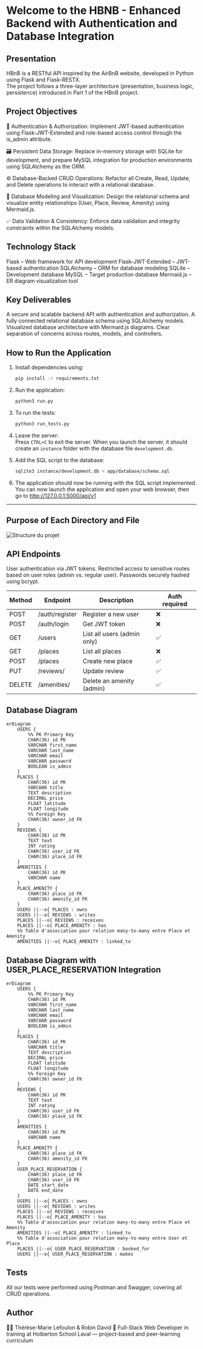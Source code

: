 # Welcome to the HBNB - Enhanced Backend with Authentication and Database Integration

## Presentation

HBnB is a RESTful API inspired by the AirBnB website, developed in Python using Flask and Flask-RESTX.  
The project follows a three-layer architecture (presentation, business logic, persistence) introduced in Part 1 of the HBnB project.

## Project Objectives

🔐 Authentication & Authorization:
Implement JWT-based authentication using Flask-JWT-Extended and role-based access control through the is_admin attribute.

🗃️ Persistent Data Storage:
Replace in-memory storage with SQLite for development, and prepare MySQL integration for production environments using SQLAlchemy as the ORM.

⚙️ Database-Backed CRUD Operations:
Refactor all Create, Read, Update, and Delete operations to interact with a relational database.

🧭 Database Modeling and Visualization:
Design the relational schema and visualize entity relationships (User, Place, Review, Amenity) using Mermaid.js.

✅ Data Validation & Consistency:
Enforce data validation and integrity constraints within the SQLAlchemy models.

## Technology Stack

Flask – Web framework for API development
Flask-JWT-Extended – JWT-based authentication
SQLAlchemy – ORM for database modeling
SQLite – Development database
MySQL – Target production database
Mermaid.js – ER diagram visualization tool

## Key Deliverables

A secure and scalable backend API with authentication and authorization.
A fully connected relational database schema using SQLAlchemy models.
Visualized database architecture with Mermaid.js diagrams.
Clear separation of concerns across routes, models, and controllers.

## How to Run the Application

1. Install dependencies using:  
   ```bash
   pip install -r requirements.txt
   ```

2. Run the application:  
   ```bash
   python3 run.py
   ```

3. To run the tests:  
   ```bash
   python3 run_tests.py
   ```

4. Leave the server:  
   Press `CTRL+C` to exit the server. When you launch the server, it should create an `instance` folder with the database file `development.db`.

5. Add the SQL script to the database:  
   ```bash
   sqlite3 instance/development.db < app/database/schema.sql
   ```

6. The application should now be running with the SQL script implemented. You can now launch the application and open your web browser, then go to http://127.0.0.1:5000/api/v1

---

## Purpose of Each Directory and File

![Structure du projet](structure.png)


## API Endpoints

User authentication via JWT tokens.
Restricted access to sensitive routes based on user roles (admin vs. regular user).
Passwords securely hashed using bcrypt.

| Method | Endpoint           | Description                   | Auth required |
|--------|--------------------|-------------------------------|---------------|
| POST   | /auth/register     | Register a new user           | ❌            |
| POST   | /auth/login        | Get JWT token                 | ❌            |
| GET    | /users             | List all users (admin only)   | ✅            |
| GET    | /places            | List all places               | ❌            |
| POST   | /places            | Create new place              | ✅            |
| PUT    | /reviews/<id>      | Update review                 | ✅            |
| DELETE | /amenities/<id>    | Delete an amenity (admin)     | ✅            |


## Database Diagram

```mermaid
erDiagram
    USERS {
        %% PK Primary Key
        CHAR(36) id PK
        VARCHAR first_name
        VARCHAR last_name
        VARCHAR email
        VARCHAR password
        BOOLEAN is_admin
    }
    PLACES {
        CHAR(36) id PK
        VARCHAR title
        TEXT description
        DECIMAL price
        FLOAT latitude
        FLOAT longitude
        %% Foreign Key
        CHAR(36) owner_id FK
    }
    REVIEWS {
        CHAR(36) id PK
        TEXT text
        INT rating
        CHAR(36) user_id FK
        CHAR(36) place_id FK
    }
    AMENITIES {
        CHAR(36) id PK
        VARCHAR name
    }
    PLACE_AMENITY {
        CHAR(36) place_id FK
        CHAR(36) amenity_id FK
    }
    USERS ||--o{ PLACES : owns
    USERS ||--o{ REVIEWS : writes
    PLACES ||--o{ REVIEWS : receives
    PLACES ||--o{ PLACE_AMENITY : has
    %% Table d'association pour relation many-to-many entre Place et Amenity
    AMENITIES ||--o{ PLACE_AMENITY : linked_to
```

## Database Diagram with USER_PLACE_RESERVATION Integration

```mermaid
erDiagram
    USERS {
        %% PK Primary Key
        CHAR(36) id PK
        VARCHAR first_name
        VARCHAR last_name
        VARCHAR email
        VARCHAR password
        BOOLEAN is_admin
    }
    PLACES {
        CHAR(36) id PK
        VARCHAR title
        TEXT description
        DECIMAL price
        FLOAT latitude
        FLOAT longitude
        %% Foreign Key
        CHAR(36) owner_id FK
    }
    REVIEWS {
        CHAR(36) id PK
        TEXT text
        INT rating
        CHAR(36) user_id FK
        CHAR(36) place_id FK
    }
    AMENITIES {
        CHAR(36) id PK
        VARCHAR name
    }
    PLACE_AMENITY {
        CHAR(36) place_id FK
        CHAR(36) amenity_id FK
    }
    USER_PLACE_RESERVATION {
        CHAR(36) place_id FK
        CHAR(36) user_id FK
        DATE start_date
        DATE end_date
    }
    USERS ||--o{ PLACES : owns
    USERS ||--o{ REVIEWS : writes
    PLACES ||--o{ REVIEWS : receives
    PLACES ||--o{ PLACE_AMENITY : has
    %% Table d'association pour relation many-to-many entre Place et Amenity
    AMENITIES ||--o{ PLACE_AMENITY : linked_to
    %% Table d'association pour relation many-to-many entre User et Place
    PLACES ||--o{ USER_PLACE_RESERVATION : booked_for
    USERS ||--o{ USER_PLACE_RESERVATION : makes
```

## Tests

All our tests were performed using Postman and Swagger, covering all CRUD operations.

## Author

👩‍💻 Thérèse-Marie Lefoulon & Robin David
🚀 Full-Stack Web Developer in training at Holberton School Laval — project-based and peer-learning curriculum
